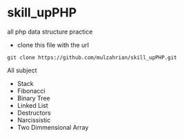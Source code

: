 # skill_upPHP

all php data structure practice
- clone this file with the url
```
git clone https://github.com/mulzahrian/skill_upPHP.git
```
All subject
- Stack
- Fibonacci
- Binary Tree
- Linked List
- Destructors
- Narcissistic
- Two Dimmensional Array

